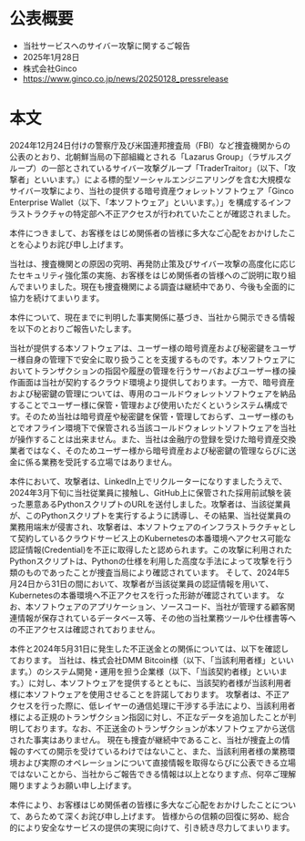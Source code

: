 # 公表概要
- 当社サービスへのサイバー攻撃に関するご報告
- 2025年1月28日
- 株式会社Ginco
- https://www.ginco.co.jp/news/20250128_pressrelease

# 本文
2024年12月24日付けの警察庁及び米国連邦捜査局（FBI）など捜査機関からの公表のとおり、北朝鮮当局の下部組織とされる「Lazarus Group」（ラザルスグループ）の一部とされているサイバー攻撃グループ「TraderTraitor」（以下、「攻撃者」といいます。）による標的型ソーシャルエンジニアリングを含む大規模なサイバー攻撃により、当社の提供する暗号資産ウォレットソフトウェア「Ginco Enterprise Wallet（以下、「本ソフトウェア」といいます。）」を構成するインフラストラクチャの特定部へ不正アクセスが行われていたことが確認されました。

本件につきまして、お客様をはじめ関係者の皆様に多大なご心配をおかけしたことを心よりお詫び申し上げます。

当社は、捜査機関との原因の究明、再発防止策及びサイバー攻撃の高度化に応じたセキュリティ強化策の実施、お客様をはじめ関係者の皆様へのご説明に取り組んでまいりました。現在も捜査機関による調査は継続中であり、今後も全面的に協力を続けてまいります。

本件について、現在までに判明した事実関係に基づき、当社から開示できる情報を以下のとおりご報告いたします。

当社が提供する本ソフトウェアは、ユーザー様の暗号資産および秘密鍵をユーザー様自身の管理下で安全に取り扱うことを支援するものです。本ソフトウェアにおいてトランザクションの指図や履歴の管理を行うサーバおよびユーザー様の操作画面は当社が契約するクラウド環境より提供しております。一方で、暗号資産および秘密鍵の管理については、専用のコールドウォレットソフトウェアを納品することでユーザー様に保管・管理および使用いただくというシステム構成です。そのため当社は暗号資産や秘密鍵を保管・管理しておらず、ユーザー様のもとでオフライン環境下で保管される当該コールドウォレットソフトウェアを当社が操作することは出来ません。また、当社は金融庁の登録を受けた暗号資産交換業者ではなく、そのためユーザー様から暗号資産および秘密鍵の管理ならびに送金に係る業務を受託する立場ではありません。

本件において、攻撃者は、LinkedIn上でリクルーターになりすましたうえで、2024年3月下旬に当社従業員に接触し、GitHub上に保管された採用前試験を装った悪意あるPythonスクリプトのURLを送付しました。攻撃者は、当該従業員が、このPythonスクリプトを実行するように誘導し、その結果、当社従業員の業務用端末が侵害され、攻撃者は、本ソフトウェアのインフラストラクチャとして契約しているクラウドサービス上のKubernetesの本番環境へアクセス可能な認証情報(Credential)を不正に取得したと認められます。この攻撃に利用されたPythonスクリプトは、Pythonの仕様を利用した高度な手法によって攻撃を行う類のものであったことが捜査当局により確認されています。
そして、2024年5月24日から31日の間において、攻撃者が当該従業員の認証情報を用いて、Kubernetesの本番環境へ不正アクセスを行った形跡が確認されています。
なお、本ソフトウェアのアプリケーション、ソースコード、当社が管理する顧客関連情報が保存されているデータベース等、その他の当社業務ツールや仕様書等への不正アクセスは確認されておりません。

本件と2024年5月31日に発生した不正送金との関係については、以下を確認しております。
当社は、株式会社DMM Bitcoin様（以下、「当該利用者様」といいます。）のシステム開発・運用を担う企業様（以下、「当該契約者様」といいます。）に対し、本ソフトウェアを提供するとともに、当該契約者様が当該利用者様に本ソフトウェアを使用させることを許諾しております。
攻撃者は、不正アクセスを行った際に、低レイヤーの通信処理に干渉する手法により、当該利用者様による正規のトランザクション指図に対し、不正なデータを追加したことが判明しております。なお、不正送金のトランザクションが本ソフトウェアから送信された事実はありません。
現在も捜査が継続中であること、当社が捜査上の情報のすべての開示を受けているわけではないこと、また、当該利用者様の業務環境および実際のオペレーションについて直接情報を取得ならびに公表できる立場ではないことから、当社からご報告できる情報は以上となります点、何卒ご理解賜りますようお願い申し上げます。

本件により、お客様はじめ関係者の皆様に多大なご心配をおかけしたことについて、あらためて深くお詫び申し上げます。
皆様からの信頼の回復に努め、総合的により安全なサービスの提供の実現に向けて、引き続き尽力してまいります。
